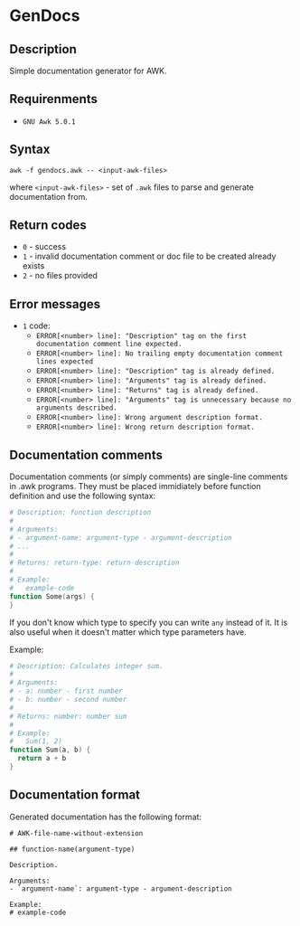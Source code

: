 # GenDocs

## Description

Simple documentation generator for AWK.

## Requirenments

- `GNU Awk 5.0.1`

## Syntax

`awk -f gendocs.awk -- <input-awk-files>`

where `<input-awk-files>` - set of `.awk` files to parse and generate documentation from.

## Return codes

- `0` - success
- `1` - invalid documentation comment or doc file to be created already exists
- `2` - no files provided

## Error messages

- `1` code:
  - `ERROR[<number> line]: "Description" tag on the first documentation comment line expected.`
  - `ERROR[<number> line]: No trailing empty documentation comment lines expected`
  - `ERROR[<number> line]: "Description" tag is already defined.`
  - `ERROR[<number> line]: "Arguments" tag is already defined.`
  - `ERROR[<number> line]: "Returns" tag is already defined.`
  - `ERROR[<number> line]: "Arguments" tag is unnecessary because no arguments described.`
  - `ERROR[<number> line]: Wrong argument description format.`
  - `ERROR[<number> line]: Wrong return description format.`

## Documentation comments

Documentation comments (or simply comments) are single-line comments in .awk programs. They must be placed immidiately before function definition and use the following syntax:

```awk
# Description: function description
#
# Arguments:
# - argument-name: argument-type - argument-description
# ...
#
# Returns: return-type: return-description
#
# Example:
#   example-code
function Some(args) {
}
```

If you don't know which type to specify you can write `any` instead of it. It is also useful when it doesn't matter which type parameters have.

Example:
```awk
# Description: Calculates integer sum.
#
# Arguments:
# - a: number - first number
# - b: number - second number
#
# Returns: number: number sum
#
# Example:
#   Sum(1, 2)
function Sum(a, b) {
  return a + b
}
```

## Documentation format

Generated documentation has the following format:

```
# AWK-file-name-without-extension

## function-name(argument-type)

Description.

Arguments:
- `argument-name`: argument-type - argument-description

Example:
# example-code
```
